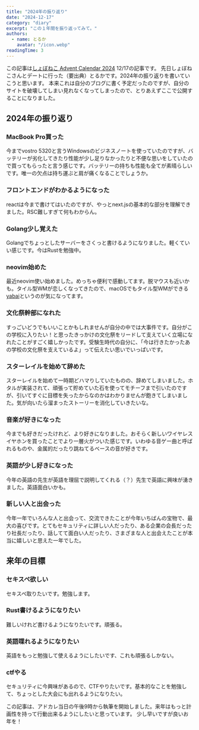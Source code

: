 ```yaml
---
title: "2024年の振り返り"
date: "2024-12-17"
category: "diary"
excerpt: "この１年間を振り返ってみて。"
authors:
  - name: とるか
    avatar: "/icon.webp"
readingTime: 3
---
```


この記事は[しょぼねこ Advent Calendar 2024](https://adventar.org/calendars/9997) 12/17の記事です。
先日しょぼねこさんとデートに行った（要出典）とるかです。2024年の振り返りを書いていこうと思います。
本来これは自分のブログに書く予定だったのですが、自分のサイトを破壊してしまい見れなくなってしまったので、とりあえずここで公開することになりました。

## 2024年の振り返り
### MacBook Pro買った
今までvostro 5320と言うWindowsのビジネスノートを使っていたのですが、バッテリーが劣化してきたり性能が少し足りなかったりと不便な思いをしていたので買ってもらったと言う感じです。バッテリーの持ちも性能も全てが素晴らしいです。唯一の欠点は持ち運ぶと肩が痛くなることでしょうか。

### フロントエンドがわかるようになった
reactは今まで書けてはいたのですが、やっとnext.jsの基本的な部分を理解できました。RSC難しすぎて何もわからん。

### Golang少し覚えた
Golangでちょっとしたサーバーをさくっと書けるようになりました。軽くていい感じです。今はRustを勉強中。

### neovim始めた
最近neovim使い始めました。めっちゃ便利で感動してます。脱マウスも近いかも。タイル型WMが恋しくなってきたので、macOSでもタイル型WMができる[yabai](https://github.com/koekeishiya/yabai)というのが気になってます。

### 文化祭幹部になれた
すっごいどうでもいいことかもしれませんが自分の中では大事件です。自分がこの学校に入りたい！と思ったきっかけの文化祭をリードして支えていく立場になれたことがすごく嬉しかったです。受験生時代の自分に、「今は行きたかったあの学校の文化祭を支えているよ」って伝えたい思いでいっぱいです。

### スターレイルを始めて辞めた
スターレイルを始めて一時期どハマりしていたものの、辞めてしまいました。ホタルが実装されて、頑張って貯めていた石を使ってモチーフまで引いたのですが、引いてすぐに目標を失ったからなのかはわかりませんが飽きてしまいました。気が向いたら溜まったストーリーを消化していきたいな。

### 音楽が好きになった
今までも好きだったけれど、より好きになりました。おそらく新しいワイヤレスイヤホンを買ったことでより一層火がついた感じです。いわゆる音ゲー曲と呼ばれるものや、金属的だったり跳ねてるベースの音が好きです。

### 英語が少し好きになった
今年の英語の先生が英語を理屈で説明してくれる（？）先生で英語に興味が湧きました。英語面白いかも。

### 新しい人と出会った
今年一年でいろんな人と出会って、交流できたことが今年いちばんの宝物で、最大の喜びです。とてもセキュリティに詳しい人だったり、ある企業の会長だったり社長だったり、話してて面白い人だったり、さまざまな人と出会えたことが本当に嬉しいと思えた一年でした。

## 来年の目標
### セキスペ欲しい
セキスペ取りたいです。勉強します。

### Rust書けるようになりたい
難しいけれど書けるようになりたいです。頑張る。

### 英語喋れるようになりたい
英語をもっと勉強して使えるようにしたいです、これも頑張るしかない。

### ctfやる
セキュリティに今興味があるので、CTFやりたいです。基本的なことを勉強して、ちょっとした大会にも出れるようになりたい。

この記事は、アドカレ当日の午後9時から執筆を開始しました。来年はもっと計画性を持って行動出来るようにしたいと思っています。
少し早いですが良いお年を！